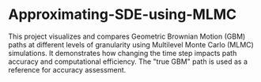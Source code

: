 # Approximating-SDE-using-MLMC
This project visualizes and compares Geometric Brownian Motion (GBM) paths at different levels of granularity using Multilevel Monte Carlo (MLMC) simulations. It demonstrates how changing the time step impacts path accuracy and computational efficiency. The "true GBM" path is used as a reference for accuracy assessment. 
